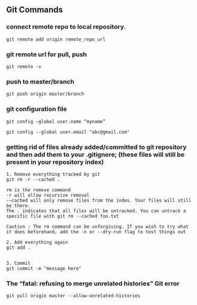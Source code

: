 ## Git Commands

### connect remote repo to local repository.
```
git remote add origin remote_repo_url
```

### git remote url for pull, push
```
git remote -v
```

### push to master/branch
```
git push origin master/branch
```

### git configuration file
```
git config –global user.name “myname”

git config --global user.email "abc@gmail.com"
```
### getting rid of files already added/committed to git repository and then add them to your .gitignore; (these files will still be present in your repository index)
```
1. Remove everything tracked by git
git rm -r --cached .

rm is the remove command
-r will allow recursive removal
-–cached will only remove files from the index. Your files will still be there.
The . indicates that all files will be untracked. You can untrack a specific file with git rm --cached foo.txt

Caution : The rm command can be unforgiving. If you wish to try what it does beforehand, add the -n or --dry-run flag to test things out 

2. Add everything again
git add .


3. Commit
git commit -m "message here"
```

### The “fatal: refusing to merge unrelated histories” Git error
```
git pull origin master --allow-unrelated-histories
```
